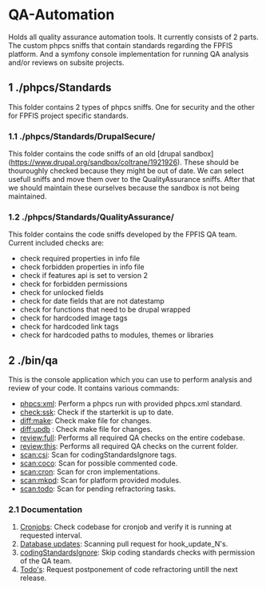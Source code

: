 # QA-Automation
Holds all quality assurance automation tools. It currently consists of 2
parts. The custom phpcs sniffs that contain standards regarding the
FPFIS platform. And a symfony console implementation for running QA
analysis and/or reviews on subsite projects.

## 1 ./phpcs/Standards
This folder contains 2 types of phpcs sniffs. One for security and the 
other for FPFIS project specific standards.

### 1.1 ./phpcs/Standards/DrupalSecure/

This folder contains the code sniffs of an old [drupal sandbox] (https://www.drupal.org/sandbox/coltrane/1921926).
These should be thouroughly checked because they might be out of date. We can select
usefull sniffs and move them over to the QualityAssurance sniffs. After that we
should maintain these ourselves because the sandbox is not being maintained.

### 1.2 ./phpcs/Standards/QualityAssurance/

This folder contains the code sniffs developed by the FPFIS QA team. Current included
checks are:
- check required properties in info file
- check forbidden properties in info file
- check if features api is set to version 2
- check for forbidden permissions
- check for unlocked fields
- check for date fields that are not datestamp
- check for functions that need to be drupal wrapped
- check for hardcoded image tags
- check for hardcoded link tags
- check for hardcoded paths to modules, themes or libraries

## 2 ./bin/qa
This is the console application which you can use to perform analysis
and review of your code. It contains various commands:
- [phpcs:xml](src/Console/Command/CheckCodingStandardsCommand.php#L21):
Perform a phpcs run with provided phpcs.xml standard.
- [check:ssk](src/Console/Command/CheckStarterkitCommand.php): Check if
the starterkit is up to date.
- [diff:make](src/Console/Command/DiffMakeFilesCommand.php): Check make
file for changes.
- [diff:updb](src/Console/Command/DiffUpdateHooksCommand.php) : Check
make file for changes.
- [review:full](src/Console/Command/ReviewFullCommand.php): Performs all
required QA checks on the entire codebase.
- [review:this](src/Console/Command/ReviewThisCommand.php): Performs all
required QA checks on the current folder.
- [scan:csi](src/Console/Command/ScanCodingStandardsIgnoreCommand.php): 
Scan for codingStandardsIgnore tags.
- [scan:coco](src/Console/Command/ScanCommentedCodeCommand.php): Scan
for possible commented code.
- [scan:cron](src/Console/Command/ScanCronCommand.php): Scan for cron
implementations.
- [scan:mkpd](src/Console/Command/ScanPlatformProvidedCommand.php): Scan
for platform provided modules.
- [scan:todo](src/Console/Command/ScanTodosCommand.php): Scan for
pending refractoring tasks.

### 2.1 Documentation
1. [Cronjobs](docs/cron.md): Check codebase for cronjob and verify it is running at
requested interval.
2. [Database updates](docs/updb.md): Scanning pull request for hook_update_N's.
3. [codingStandardsIgnore](docs/codingstandardsignore.md): Skip coding standards
checks with permission of the QA team.
4. [Todo's](docs/todo.md): Request postponement of code refractoring untill the next
release.



